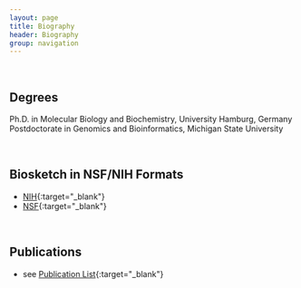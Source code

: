 ```yaml
---
layout: page
title: Biography
header: Biography
group: navigation
---
```

<br/>

## Degrees  

Ph.D. in Molecular Biology and Biochemistry, University Hamburg, Germany  
Postdoctorate in Genomics and Bioinformatics, Michigan State University  

<br/>

## Biosketch in NSF/NIH Formats

* [NIH](https://docs.google.com/document/d/1A3UwqyzVqVv_11cG0nQKDMUbZ-W2Qg0QLBITL66OuRM/edit?usp=sharing){:target="_blank"}
* [NSF](https://docs.google.com/document/d/17EQxWPAVNkBwgAFqkefRmy_Y3XRlyUMeicPegRDXqeo/edit?usp=sharing){:target="_blank"}

<br/>

## Publications

* see [Publication List]({{site.baseurl}}/pubs/){:target="_blank"}

